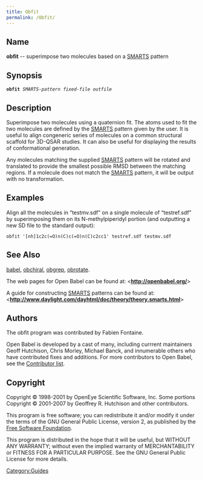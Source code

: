```yaml
---
title: Obfit
permalink: /Obfit/
---
```


Name
----

**obfit** -- superimpose two molecules based on a [SMARTS](/SMARTS "wikilink") pattern

Synopsis
--------

**`obfit`**` `*`SMARTS-pattern`*` `*`fixed-file`*` `*`outfile`*

Description
-----------

Superimpose two molecules using a quaternion fit. The atoms used to fit the two molecules are defined by the [SMARTS](/SMARTS "wikilink") pattern given by the user. It is useful to align congeneric series of molecules on a common structural scaffold for 3D-QSAR studies. It can also be useful for displaying the results of conformational generation.

Any molecules matching the supplied [SMARTS](/SMARTS "wikilink") pattern will be rotated and translated to provide the smallest possible RMSD between the matching regions. If a molecule does not match the [SMARTS](/SMARTS "wikilink") pattern, it will be output with no transformation.

Examples
--------

Align all the molecules in “testmv.sdf” on a single molecule of “testref.sdf” by superimposing them on its N-methylpiperidyl portion (and outputting a new SD file to the standard output):

`obfit '[nh]1c2c(=O)n(C)c(=O)n(C)c2cc1' testref.sdf testmv.sdf`

See Also
--------

[babel](/babel "wikilink"), [obchiral](/obchiral "wikilink"), [obgrep](/obgrep "wikilink"), [obrotate](/obrotate "wikilink").

The web pages for Open Babel can be found at: &lt;**<http://openbabel.org/>**&gt;

A guide for constructing [SMARTS](/SMARTS "wikilink") patterns can be found at: &lt;**<http://www.daylight.com/dayhtml/doc/theory/theory.smarts.html>**&gt;

Authors
-------

The obfit program was contributed by Fabien Fontaine.

Open Babel is developed by a cast of many, including currrent maintainers Geoff Hutchison, Chris Morley, Michael Banck, and innumerable others who have contributed fixes and additions. For more contributors to Open Babel, see the [Contributor list](/THANKS "wikilink").

Copyright
---------

Copyright © 1998-2001 by OpenEye Scientific Software, Inc. Some portions Copyright © 2001-2007 by Geoffrey R. Hutchison and other contributors.

This program is free software; you can redistribute it and/or modify it under the terms of the GNU General Public License, version 2, as published by the [Free Software Foundation](http://www.fsf.org/licensing/licenses/gpl.html).

This program is distributed in the hope that it will be useful, but WITHOUT ANY WARRANTY; without even the implied warranty of MERCHANTABILITY or FITNESS FOR A PARTICULAR PURPOSE. See the GNU General Public License for more details.

[Category:Guides](/Category:Guides "wikilink")